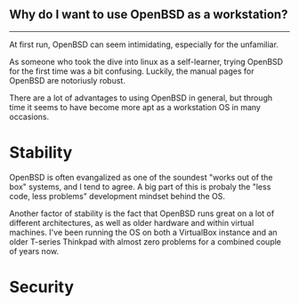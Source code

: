 ## Why do I want to use OpenBSD as a workstation?
---
At first run, OpenBSD can seem intimidating, especially for the 
unfamiliar.

As someone who took the dive into linux as a self-learner, trying 
OpenBSD for the first time was a bit confusing. Luckily, the manual 
pages for OpenBSD are notoriusly robust. 
 
There are a lot of advantages to using OpenBSD in general, but through 
time it seems to have become more apt as a workstation OS in many 
occasions.

# Stability
OpenBSD is often evangalized as one of the soundest "works out of the 
box" systems, and I tend to agree. A big part of this is probaly the 
"less code, less problems" development mindset behind the OS.

Another factor of stability is the fact that OpenBSD runs great on a lot 
of different architectures, as well as older hardware and within virtual 
machines. I've been running the OS on both a VirtualBox instance and an 
older T-series Thinkpad with almost zero problems for a combined couple 
of years now.

# Security

